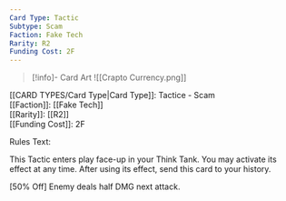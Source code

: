 ```yaml
---
Card Type: Tactic
Subtype: Scam
Faction: Fake Tech
Rarity: R2
Funding Cost: 2F
---
```

> [!info]- Card Art
> ![[Crapto Currency.png]]

[[CARD TYPES/Card Type|Card Type]]: Tactice - Scam  
[[Faction]]: [[Fake Tech]]  
[[Rarity]]: [[R2]]  
[[Funding Cost]]: 2F  

Rules Text:  

This Tactic enters play face-up in your Think Tank. You may activate its effect at any time.
After using its effect, send this card to your history.  

[50% Off] Enemy deals half DMG next attack.  